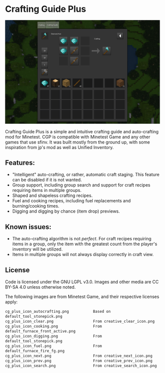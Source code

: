 # Crafting Guide Plus

![screenshot](screenshot.png)

Crafting Guide Plus is a simple and intuitive crafting guide and auto-crafting mod for Minetest. CGP is compatible with
Minetest Game and any other games that use sfinv. It was built mostly from the ground up, with some inspiration from
jp's mod as well as Unified Inventory.

## Features:

- "Intelligent" auto-crafting, or rather, automatic craft staging. This feature can be disabled if it is not wanted.
- Group support, including group search and support for craft recipes requiring items in multiple groups.
- Shaped and shapeless crafting recipes.
- Fuel and cooking recipes, including fuel replacements and burning/cooking times.
- Digging and digging by chance (item drop) previews.

## Known issues:

- The auto-crafting algorithm is not *perfect*. For craft recipes requiring items in a group, only the item with the
greatest count from the player's inventory will be utilized.
- Items in multiple groups will not always display correctly in craft view.

## License

Code is licensed under the GNU LGPL v3.0. Images and other media are CC BY-SA 4.0 unless otherwise noted.

The following images are from Minetest Game, and their respective licenses apply:

```
cg_plus_icon_autocrafting.png           Based on default_tool_stonepick.png
cg_plus_icon_clear.png                  From creative_clear_icon.png
cg_plus_icon_cooking.png                From default_furnace_front_active.png
cg_plus_icon_digging.png                From default_tool_stonepick.png
cg_plus_icon_fuel.png                   From default_furnace_fire_fg.png
cg_plus_icon_next.png                   From creative_next_icon.png
cg_plus_icon_prev.png                   From creative_prev_icon.png
cg_plus_icon_search.png                 From creative_search_icon.png
```

